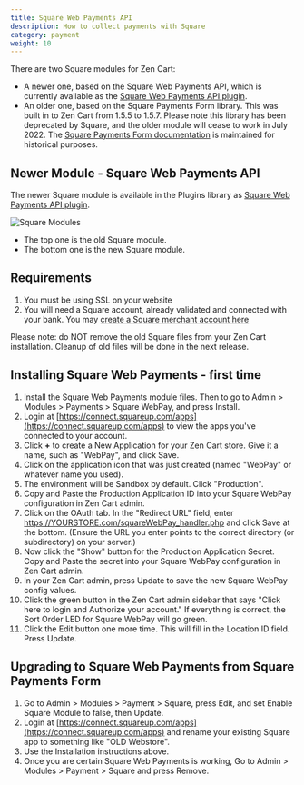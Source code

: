 ```yaml
---
title: Square Web Payments API
description: How to collect payments with Square 
category: payment
weight: 10
---
```


There are two Square modules for Zen Cart: 
- A newer one, based on the Square Web Payments API, which is currently available as the [Square Web Payments API plugin](https://www.zen-cart.com/downloads.php?do=file&id=2345). 
- An older one, based on the Square Payments Form library.  This was built in to Zen Cart from 1.5.5 to 1.5.7.  Please note this library has been deprecated by Square, and the older module will cease to work in July 2022.  The [Square Payments Form documentation](/user/payment/square_payments_form/) is maintained for historical purposes. 

## Newer Module - Square Web Payments API 
The newer Square module is available in the Plugins library as [Square Web Payments API plugin](https://www.zen-cart.com/downloads.php?do=file&id=2345). 

![Square Modules](/images/square_payment_modules.png)
- The top one is the old Square module.
- The bottom one is the new Square module.

## Requirements
1. You must be using SSL on your website
1. You will need a Square account, already validated and connected with your bank. You may [create a Square merchant account here](https://squareup.com/t/f_partnerships/d_partnerpage/p_zencart/c_general/o_free_processing/u_signup/l_us?route=signup%3Fsignup_token%3D6BB5B2E676)

Please note: do NOT remove the old Square files from your Zen Cart installation.  Cleanup of old files will be done in the next release. 

## Installing Square Web Payments - first time 
1. Install the Square Web Payments module files.  Then to go to Admin > Modules > Payments > Square WebPay, and press Install. 
1. Login at [https://connect.squareup.com/apps](https://connect.squareup.com/apps) to view the apps you've connected to your account.
1. Click **+** to create a New Application for your Zen Cart store. Give it a name, such as "WebPay", and click Save.
1. Click on the application icon that was just created (named "WebPay" or whatever name you used).
1. The environment will be Sandbox by default.  Click "Production".
1. Copy and Paste the Production Application ID into your Square WebPay configuration in Zen Cart admin. 
1. Click on the OAuth tab. In the "Redirect URL" field, enter https://YOURSTORE.com/squareWebPay_handler.php and click Save at the bottom. (Ensure the URL you enter points to the correct directory (or subdirectory) on your server.)
1. Now click the "Show" button for the Production Application Secret.  Copy and Paste the secret into your Square WebPay configuration in Zen Cart admin.
1. In your Zen Cart admin, press Update to save the new Square WebPay config values. 
1. Click the green button in the Zen Cart admin sidebar that says "Click here to login and Authorize your account."  If everything is correct, the Sort Order LED for Square WebPay will go green. 
1. Click the Edit button one more time.  This will fill in the Location ID field.  Press Update. 


## Upgrading to Square Web Payments from Square Payments Form 

1. Go to Admin > Modules > Payment > Square, press Edit, and set Enable Square Module to false, then Update.
1. Login at [https://connect.squareup.com/apps](https://connect.squareup.com/apps) and rename your existing Square app to something like "OLD Webstore".
1. Use the Installation instructions above. 
1. Once you are certain Square Web Payments is working, Go to Admin > Modules > Payment > Square and press Remove. 

